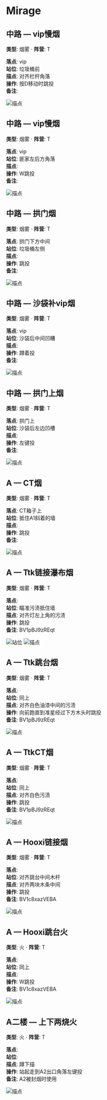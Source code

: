 # Mirage

## 中路 — vip慢烟
**类型**: 烟雾  ·  **阵营**: T

**落点**: vip  
**站位**: 垃圾桶前  
**描点**: 对齐栏杆角落  
**操作**: 按D移动时跳投  
**备注**: 

![描点](../assets/730_20250924045421_1.png)

## 中路 — vip慢烟
**类型**: 烟雾  ·  **阵营**: T

**落点**: vip  
**站位**: 匪家左后方角落  
**描点**:   
**操作**: W跳投  
**备注**: 

![描点](../assets/730_20250924045947_1.png)

## 中路 — 拱门烟
**类型**: 烟雾  ·  **阵营**: T

**落点**: 拱门下方中间  
**站位**: 垃圾桶左侧  
**描点**:   
**操作**: 跳投  
**备注**: 

![描点](../assets/730_20250924045904_1.png)

## 中路 — 沙袋补vip烟
**类型**: 烟雾  ·  **阵营**: T

**落点**: vip  
**站位**: 沙袋后中间凹糟  
**描点**:   
**操作**: 蹲着投  
**备注**: 

![描点](../assets/730_20250924052621_1.png)

## 中路 — 拱门上烟
**类型**: 烟雾  ·  **阵营**: T

**落点**: 拱门上  
**站位**: 沙袋后左边凹槽  
**描点**:   
**操作**: 左键投  
**备注**: 

![描点](../assets/730_20250924052627_1.png)

## A — CT烟
**类型**: 烟雾  ·  **阵营**: T

**落点**: CT箱子上  
**站位**: 抵住A1斜着的墙  
**描点**:   
**操作**: 跳投  
**备注**: 

![描点](../assets/730_20250924050317_1.png)

## A — Ttk链接瀑布烟
**类型**: 烟雾  ·  **阵营**: T

**落点**:   
**站位**: 瞄准污渍抵住墙  
**描点**: 对齐灯左上角的污渍  
**操作**: 跳投  
**备注**: BV1pBJ9zREqt

![站位](../assets/730_20250924215733_1.png)
![描点](../assets/730_20250924215759_1.png)

## A — Ttk跳台烟
**类型**: 烟雾  ·  **阵营**: T

**落点**:   
**站位**: 同上  
**描点**: 对齐白色油漆中间的污渍  
**操作**: 向前跑直到准星经过下方木头时跳投  
**备注**: BV1pBJ9zREqt

![描点](../assets/730_20250924220100_1.png)

## A — TtkCT烟
**类型**: 烟雾  ·  **阵营**: T

**落点**:   
**站位**: 同上  
**描点**: 对齐白色污渍  
**操作**: 跳投  
**备注**: BV1pBJ9zREqt

![描点](../assets/730_20250924221750_1.png)

## A — Hooxi链接烟
**类型**: 烟雾  ·  **阵营**: T

**落点**:   
**站位**: 对齐跳台中间木杆  
**描点**: 对齐两块木条中间  
**操作**: 跳投  
**备注**: BV1c8xazVEBA

![描点](../assets/730_20251007130928_1.png)

## A — Hooxi跳台火
**类型**: 火  ·  **阵营**: T

**落点**:   
**站位**: 同上  
**描点**:   
**操作**: W跳投  
**备注**: BV1c8xazVEBA

![描点](../assets/730_20251007130935_1.png)

## A二楼 — 上下两烧火
**类型**: 火  ·  **阵营**: T

**落点**:   
**站位**:   
**描点**: 蹲下描  
**操作**: 站起走到A2出口角落左键投  
**备注**: A2被封烟时使用

![描点](../assets/730_20250924051442_1.png)
